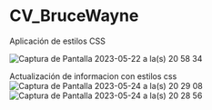 # CV_BruceWayne

Aplicación de estilos CSS

![Captura de Pantalla 2023-05-22 a la(s) 20 58 34](https://github.com/jenxime/CV_BruceWayne/assets/67129857/58acaeaa-b589-4909-bc88-1a9b0736f6d1)

Actualización de informacion con estilos css 
![Captura de Pantalla 2023-05-24 a la(s) 20 29 08](https://github.com/jenxime/CV_BruceWayne/assets/67129857/e9ca1262-4dc3-4084-95fa-878ecc699e5e)
![Captura de Pantalla 2023-05-24 a la(s) 20 28 56](https://github.com/jenxime/CV_BruceWayne/assets/67129857/ebe19798-067d-494e-8c9f-7db4c7241a2d)
